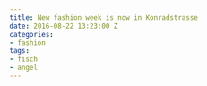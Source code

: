 ```yaml
---
title: New fashion week is now in Konradstrasse
date: 2016-08-22 13:23:00 Z
categories:
- fashion
tags:
- fisch
- angel
---
```


